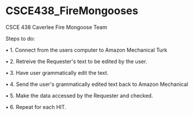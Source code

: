 CSCE438_FireMongooses
=====================

CSCE 438 Caverlee Fire Mongoose Team


Steps to do: 

•	1. Connect from the users computer to Amazon Mechanical Turk

•	2. Retreive the Requester's text to be edited by the user.

•	3. Have user grammatically edit the text.

•	4. Send the user's grammatically edited text back to Amazon Mechanical 

•	5. Make the data accessed by the Requester and checked.  

•	6. Repeat for each HIT.
